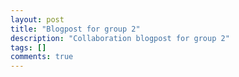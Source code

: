 ```yaml
---
layout: post
title: "Blogpost for group 2"
description: "Collaboration blogpost for group 2"
tags: []
comments: true
---
```


